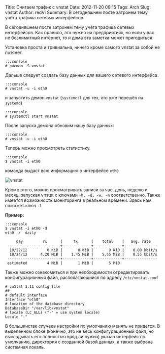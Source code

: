 Title: Считаем трафик с vnstat
Date: 2012-11-20 08:15
Tags: Arch
Slug: vnstat
Author: redVi
Summary: В сегодняшнем посте затронем тему учёта трафика сетевых интерфейсов.

В сегодняшнем посте затронем тему учёта трафика сетевых интерфейсов. Как правило, это нужно на предприятиях, но если у вас не безлимитный интернет, то и дома эта заметка может пригодиться.


Установка проста и тривиальна, ничего кроме самого vnstat за собой не потянет.

    :::console
    # pacman -S vnstat

Дальше следует создать базу данных для вашего сетевого интерфейса:

    :::console
    # vnstat -u -i eth0

и запустить демон `vnstat` (`systemctl` для тех, кто уже перешёл на `systemd`)

    :::console
    # systemctl start vnstat

После запуска демона обновим нашу базу данных:

    :::console
    # vnstat -u -i eth0

Теперь можно просмотреть статистику.

    :::console
    $ vnstat -i eth0

команда выдаст всю информацию о интерфейсе `eth0`

![vnstat](http://3.bp.blogspot.com/-ZsFPWeHFiGk/UIgXNyt6m5I/AAAAAAAACCY/Ap-66-yES4I/s1600/vnstat.png)

Кроме этого, можно просматривать записи за час, день, неделю и месяц, запуская vnstat с ключами `-h, -d, -w, -m` соответственно. Также имеется возможность мониторинга в реальном времени. Здесь нам поможет ключ `-l`

<b>Пример:</b>

    :::console
    $ vnstat -i eth0 -d
    eth0  /  daily

         day         rx      |     tx      |    total    |   avg. rate
     ------------------------+-------------+-------------+---------------
      10/22/12         0 KiB |       0 KiB |       0 KiB |    0.00 kbit/s
      10/24/12      4.20 MiB |    1.45 MiB |    5.65 MiB |    0.55 kbit/s
     ------------------------+-------------+-------------+---------------
     estimated         4 MiB |       1 MiB |       5 MiB

Также можно ознакомиться и при необходимости отредактировать конфигурационный файл, располагающийся по адресу `/etc/vnstat.conf`

    # vnStat 1.11 config file
    ##
    # default interface
    Interface "eth0"
    # location of the database directory
    DatabaseDir "/var/lib/vnstat"
    # locale (LC_ALL) ("-" = use system locale)
    Locale "-"

В большинстве случаев настройки по умолчанию менять не придётся. В выделенном блоке (конечно, это не весь конфигурационный файл, но выкладывать его полностью вряд ли нужно) указан интерфейс по умолчанию, директория с созданной базой данных, а также выбрана системная локаль.

